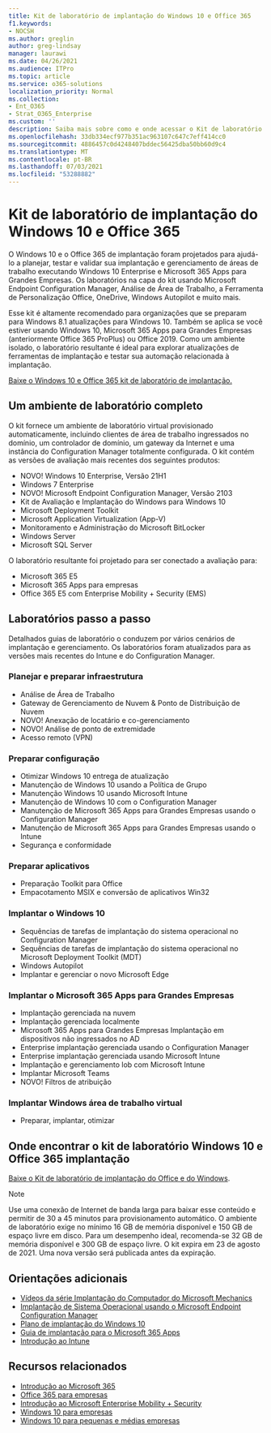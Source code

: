 ```yaml
---
title: Kit de laboratório de implantação do Windows 10 e Office 365
f1.keywords:
- NOCSH
ms.author: greglin
author: greg-lindsay
manager: laurawi
ms.date: 04/26/2021
ms.audience: ITPro
ms.topic: article
ms.service: o365-solutions
localization_priority: Normal
ms.collection:
- Ent_O365
- Strat_O365_Enterprise
ms.custom: ''
description: Saiba mais sobre como e onde acessar o Kit de laboratório de implantação do Office e do Windows.
ms.openlocfilehash: 33db334ecf977b351ac963107c647c7eff414cc0
ms.sourcegitcommit: 4886457c0d4248407bddec56425dba50bb60d9c4
ms.translationtype: MT
ms.contentlocale: pt-BR
ms.lasthandoff: 07/03/2021
ms.locfileid: "53288882"
---
```

# <a name="windows-10-and-office-365-deployment-lab-kit"></a>Kit de laboratório de implantação do Windows 10 e Office 365

O Windows 10 e o Office 365 de implantação foram projetados para ajudá-lo a planejar, testar e validar sua implantação e gerenciamento de áreas de trabalho executando Windows 10 Enterprise e Microsoft 365 Apps para Grandes Empresas. Os laboratórios na capa do kit usando Microsoft Endpoint Configuration Manager, Análise de Área de Trabalho, a Ferramenta de Personalização Office, OneDrive, Windows Autopilot e muito mais.

Esse kit é altamente recomendado para organizações que se preparam para Windows 8.1 atualizações para Windows 10. Também se aplica se você estiver usando Windows 10, Microsoft 365 Apps para Grandes Empresas (anteriormente Office 365 ProPlus) ou Office 2019. Como um ambiente isolado, o laboratório resultante é ideal para explorar atualizações de ferramentas de implantação e testar sua automação relacionada à implantação.

[Baixe o Windows 10 e Office 365 kit de laboratório de implantação.](https://www.microsoft.com/evalcenter/evaluate-lab-kit)

## <a name="a-complete-lab-environment"></a>Um ambiente de laboratório completo

O kit fornece um ambiente de laboratório virtual provisionado automaticamente, incluindo clientes de área de trabalho ingressados no domínio, um controlador de domínio, um gateway da Internet e uma instância do Configuration Manager totalmente configurada. O kit contém as versões de avaliação mais recentes dos seguintes produtos:

- NOVO! Windows 10 Enterprise, Versão 21H1
- Windows 7 Enterprise
- NOVO! Microsoft Endpoint Configuration Manager, Versão 2103
- Kit de Avaliação e Implantação do Windows para Windows 10
- Microsoft Deployment Toolkit
- Microsoft Application Virtualization (App-V)
- Monitoramento e Administração do Microsoft BitLocker
- Windows Server
- Microsoft SQL Server

O laboratório resultante foi projetado para ser conectado a avaliação para:

- Microsoft 365 E5
- Microsoft 365 Apps para empresas
- Office 365 E5 com Enterprise Mobility + Security (EMS)

## <a name="step-by-step-labs"></a>Laboratórios passo a passo

Detalhados guias de laboratório o conduzem por vários cenários de implantação e gerenciamento. Os laboratórios foram atualizados para as versões mais recentes do Intune e do Configuration Manager.

### <a name="plan-and-prepare-infrastructure"></a>Planejar e preparar infraestrutura

- Análise de Área de Trabalho
- Gateway de Gerenciamento de Nuvem & Ponto de Distribuição de Nuvem
- NOVO! Anexação de locatário e co-gerenciamento
- NOVO! Análise de ponto de extremidade
- Acesso remoto (VPN)

### <a name="prepare-configuration"></a>Preparar configuração

- Otimizar Windows 10 entrega de atualização
- Manutenção de Windows 10 usando a Política de Grupo
- Manutenção Windows 10 usando Microsoft Intune
- Manutenção de Windows 10 com o Configuration Manager
- Manutenção de Microsoft 365 Apps para Grandes Empresas usando o Configuration Manager
- Manutenção de Microsoft 365 Apps para Grandes Empresas usando o Intune
- Segurança e conformidade

### <a name="prepare-applications"></a>Preparar aplicativos

- Preparação Toolkit para Office
- Empacotamento MSIX e conversão de aplicativos Win32

### <a name="deploy-windows-10"></a>Implantar o Windows 10

- Sequências de tarefas de implantação do sistema operacional no Configuration Manager
- Sequências de tarefas de implantação do sistema operacional no Microsoft Deployment Toolkit (MDT)
- Windows Autopilot
- Implantar e gerenciar o novo Microsoft Edge

### <a name="deploy-microsoft-365-apps-for-enterprise"></a>Implantar o Microsoft 365 Apps para Grandes Empresas

- Implantação gerenciada na nuvem
- Implantação gerenciada localmente
- Microsoft 365 Apps para Grandes Empresas Implantação em dispositivos não ingressados no AD
- Enterprise implantação gerenciada usando o Configuration Manager
- Enterprise implantação gerenciada usando Microsoft Intune
- Implantação e gerenciamento lob com Microsoft Intune
- Implantar Microsoft Teams
- NOVO! Filtros de atribuição

### <a name="deploy-windows-virtual-desktop"></a>Implantar Windows área de trabalho virtual

- Preparar, implantar, otimizar

## <a name="where-to-find-the-windows-10-and-office-365-deployment-lab-kit"></a>Onde encontrar o kit de laboratório Windows 10 e Office 365 implantação

[Baixe o Kit de laboratório de implantação do Office e do Windows](https://www.microsoft.com/evalcenter/evaluate-lab-kit).

> [!NOTE]
> Use uma conexão de Internet de banda larga para baixar esse conteúdo e permitir de 30 a 45 minutos para provisionamento automático. O ambiente de laboratório exige no mínimo 16 GB de memória disponível e 150 GB de espaço livre em disco. Para um desempenho ideal, recomenda-se 32 GB de memória disponível e 300 GB de espaço livre. O kit expira em 23 de agosto de 2021. Uma nova versão será publicada antes da expiração.

## <a name="additional-guidance"></a>Orientações adicionais

- [Vídeos da série Implantação do Computador do Microsoft Mechanics](https://www.aka.ms/watchhowtoshift)
- [Implantação de Sistema Operacional usando o Microsoft Endpoint Configuration Manager](/mem/configmgr/osd/understand/introduction-to-operating-system-deployment)
- [Plano de implantação do Windows 10](/windows/deployment/planning/index)
- [Guia de implantação para o Microsoft 365 Apps](/deployoffice/deployment-guide-microsoft-365-apps)
- [Introdução ao Intune](/intune/get-started-evaluation)

## <a name="related-resources"></a>Recursos relacionados

- [Introdução ao Microsoft 365](https://www.microsoft.com/microsoft-365/default.aspx)
- [Office 365 para empresas](https://products.office.com/business/office)
- [Introdução ao Microsoft Enterprise Mobility + Security](https://www.microsoft.com/cloud-platform/enterprise-mobility-security)
- [Windows 10 para empresas](https://www.microsoft.com/WindowsForBusiness/windows-for-enterprise)
- [Windows 10 para pequenas e médias empresas](https://www.microsoft.com/WindowsForBusiness/windows-for-small-business)

